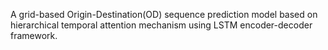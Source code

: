 A grid-based Origin-Destination(OD) sequence prediction model based on hierarchical temporal attention mechanism using LSTM encoder-decoder framework.
